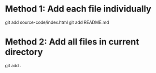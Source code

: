# Method 1: Add each file individually 
git add source-code/index.html 
git add README.md
# Method 2: Add all files in current directory 
git add .
